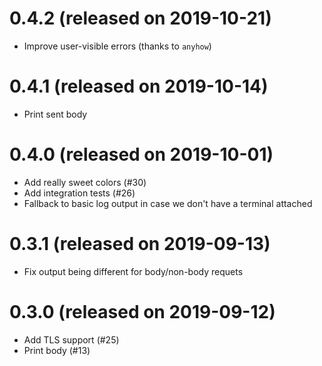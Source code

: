 # 0.4.2 (released on 2019-10-21)

- Improve user-visible errors (thanks to `anyhow`)

# 0.4.1 (released on 2019-10-14)

- Print sent body

# 0.4.0 (released on 2019-10-01)

- Add really sweet colors (#30)
- Add integration tests (#26)
- Fallback to basic log output in case we don't have a terminal attached

# 0.3.1 (released on 2019-09-13)

- Fix output being different for body/non-body requets

# 0.3.0 (released on 2019-09-12)

- Add TLS support (#25)
- Print body (#13)
